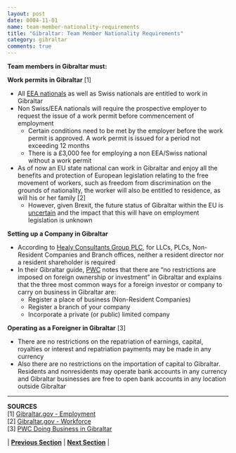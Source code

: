 ```yaml
---
layout: post
date: 0004-11-01
name: team-member-nationality-requirements
title: "Gibraltar: Team Member Nationality Requirements"
category: gibraltar
comments: true
---
```



**Team members in Gibraltar must:** 

**Work permits in Gibraltar** [1] 
* All [EEA nationals](https://www.ukcisa.org.uk/Information--Advice/EEA--Swiss-Students/Are-you-an-EEA-national) as well as Swiss nationals are entitled to work in Gibraltar 
* Non Swiss/EEA nationals will require the prospective employer to request the issue of a work permit before commencement of employment
  * Certain conditions need to be met by the employer before the work permit is approved. A work permit is issued for a period not exceeding 12 months
  * There is a £3,000 fee for employing a non EEA/Swiss national without a work permit 
* As of now an EU state national can work in Gibraltar and enjoy all the benefits and protection of European legislation relating to the free movement of workers, such as freedom from discrimination on the grounds of nationality, the worker will also be entitled to residence, as will his or her family [2]
  * However, given Brexit, the future status of Gibraltar within the EU is [uncertain](https://www.theguardian.com/world/2017/apr/07/will-the-uk-lose-gibraltar) and the impact that this will have on employment legislation is unknown

**Setting up a Company in Gibraltar**
* According to [Healy Consultants Group PLC](http://www.healyconsultants.com/gibraltar-company-registration/setup-llc/), for LLCs, PLCs, Non-Resident Companies and Branch offices, neither a resident director nor a resident shareholder is required
* In their Gibraltar guide, [PWC]( https://www.pwc.de/de/internationale-maerkte/assets/doing-business-in-gibraltar.pdf) notes that there are “no restrictions are imposed on foreign ownership or investment” in Gibraltar and explains that the three most common ways for a foreign investor or company to carry on business in Gibraltar are:
  * Register a place of business (Non-Resident Companies)
  * Register a branch of your company
  * Incorporate a private (or public) limited company
 
**Operating as a Foreigner in Gibraltar** [3]
* There are no restrictions on the repatriation of earnings, capital, royalties or interest and repatriation payments may be made in any currency
* Also there are no restrictions on the importation of capital to Gibraltar. Residents and nonresidents may operate bank accounts in any currency and Gibraltar businesses are free to open bank accounts in any location outside Gibraltar

---------
**SOURCES**  
[1] [Gibraltar.gov - Employment](https://www.gibraltar.gov.gi/new/employment#ancla7)  
[2] [Gibraltar.gov - Workforce](https://www.gibraltar.gov.gi/new/workforce)  
[3] [PWC Doing Business in Gibraltar](https://www.pwc.de/de/internationale-maerkte/assets/doing-business-in-gibraltar.pdf)


| **[Previous Section]( https://neo-project.github.io/global-blockchain-compliance-hub//gibraltar/gibraltar-registry-requirements.html)** | **[Next Section]( https://neo-project.github.io/global-blockchain-compliance-hub//gibraltar/gibraltar-tax-and-auditing-requirements.html)** |
